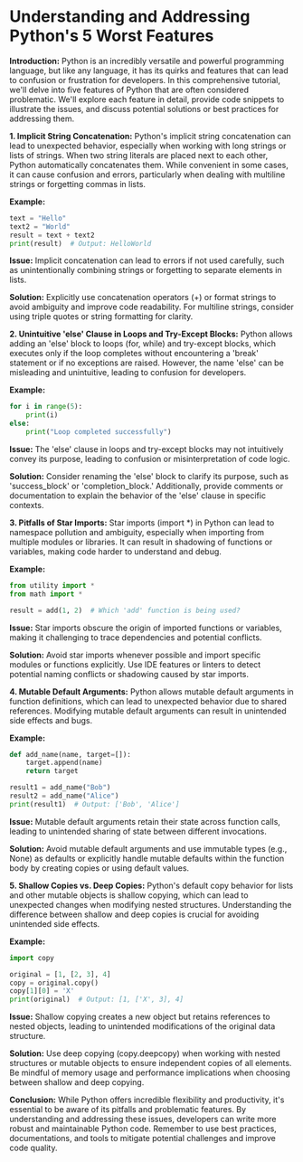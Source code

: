 # Understanding and Addressing Python's 5 Worst Features

**Introduction:**
Python is an incredibly versatile and powerful programming language, but like any language, it has its quirks and features that can lead to confusion or frustration for developers. In this comprehensive tutorial, we'll delve into five features of Python that are often considered problematic. We'll explore each feature in detail, provide code snippets to illustrate the issues, and discuss potential solutions or best practices for addressing them.

**1. Implicit String Concatenation:**
Python's implicit string concatenation can lead to unexpected behavior, especially when working with long strings or lists of strings. When two string literals are placed next to each other, Python automatically concatenates them. While convenient in some cases, it can cause confusion and errors, particularly when dealing with multiline strings or forgetting commas in lists.

**Example:**

```python
text = "Hello"
text2 = "World"
result = text + text2
print(result)  # Output: HelloWorld
```

**Issue:**
Implicit concatenation can lead to errors if not used carefully, such as unintentionally combining strings or forgetting to separate elements in lists.

**Solution:**
Explicitly use concatenation operators (+) or format strings to avoid ambiguity and improve code readability. For multiline strings, consider using triple quotes or string formatting for clarity.

**2. Unintuitive 'else' Clause in Loops and Try-Except Blocks:**
Python allows adding an 'else' block to loops (for, while) and try-except blocks, which executes only if the loop completes without encountering a 'break' statement or if no exceptions are raised. However, the name 'else' can be misleading and unintuitive, leading to confusion for developers.

**Example:**

```python
for i in range(5):
    print(i)
else:
    print("Loop completed successfully")
```

**Issue:**
The 'else' clause in loops and try-except blocks may not intuitively convey its purpose, leading to confusion or misinterpretation of code logic.

**Solution:**
Consider renaming the 'else' block to clarify its purpose, such as 'success_block' or 'completion_block.' Additionally, provide comments or documentation to explain the behavior of the 'else' clause in specific contexts.

**3. Pitfalls of Star Imports:**
Star imports (import *) in Python can lead to namespace pollution and ambiguity, especially when importing from multiple modules or libraries. It can result in shadowing of functions or variables, making code harder to understand and debug.

**Example:**

```python
from utility import *
from math import *

result = add(1, 2)  # Which 'add' function is being used?
```

**Issue:**
Star imports obscure the origin of imported functions or variables, making it challenging to trace dependencies and potential conflicts.

**Solution:**
Avoid star imports whenever possible and import specific modules or functions explicitly. Use IDE features or linters to detect potential naming conflicts or shadowing caused by star imports.

**4. Mutable Default Arguments:**
Python allows mutable default arguments in function definitions, which can lead to unexpected behavior due to shared references. Modifying mutable default arguments can result in unintended side effects and bugs.

**Example:**

```python
def add_name(name, target=[]):
    target.append(name)
    return target

result1 = add_name("Bob")
result2 = add_name("Alice")
print(result1)  # Output: ['Bob', 'Alice']
```

**Issue:**
Mutable default arguments retain their state across function calls, leading to unintended sharing of state between different invocations.

**Solution:**
Avoid mutable default arguments and use immutable types (e.g., None) as defaults or explicitly handle mutable defaults within the function body by creating copies or using default values.

**5. Shallow Copies vs. Deep Copies:**
Python's default copy behavior for lists and other mutable objects is shallow copying, which can lead to unexpected changes when modifying nested structures. Understanding the difference between shallow and deep copies is crucial for avoiding unintended side effects.

**Example:**

```python
import copy

original = [1, [2, 3], 4]
copy = original.copy()
copy[1][0] = 'X'
print(original)  # Output: [1, ['X', 3], 4]
```

**Issue:**
Shallow copying creates a new object but retains references to nested objects, leading to unintended modifications of the original data structure.

**Solution:**
Use deep copying (copy.deepcopy) when working with nested structures or mutable objects to ensure independent copies of all elements. Be mindful of memory usage and performance implications when choosing between shallow and deep copying.

**Conclusion:**
While Python offers incredible flexibility and productivity, it's essential to be aware of its pitfalls and problematic features. By understanding and addressing these issues, developers can write more robust and maintainable Python code. Remember to use best practices, documentations, and tools to mitigate potential challenges and improve code quality.
